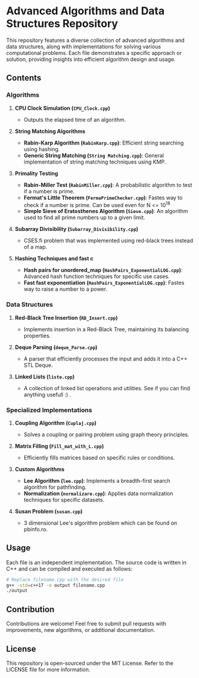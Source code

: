 # Advanced Algorithms and Data Structures Repository

This repository features a diverse collection of advanced algorithms and data structures, along with implementations for solving various computational problems. Each file demonstrates a specific approach or solution, providing insights into efficient algorithm design and usage.

## Contents

### Algorithms

1. **CPU Clock Simulation (`CPU_Clock.cpp`)**
   - Outputs the elapsed time of an algorithm.

2. **String Matching Algorithms**
   - **Rabin-Karp Algorithm (`RabinKarp.cpp`)**: Efficient string searching using hashing.
   - **Generic String Matching (`String Matching.cpp`)**: General implementation of string matching techniques using KMP.

3. **Primality Testing**
   - **Rabin-Miller Test (`RabinMiller.cpp`)**: A probabilistic algorithm to test if a number is prime.
   - **Fermat's Little Theorem (`FermaPrimeChecker.cpp`)**: Fastes way to check if a number is prime. Can be used even for N <= 10<sup>18
   - **Simple Sieve of Eratosthenes Algorithm (`Sieve.cpp`)**: An algorithm used to find all prime numbers up to a given limit.

4. **Subarray Divisibility (`Subarray_Divisibility.cpp`)**
   - CSES.fi problem that was implemented using red-black trees instead of a map.

5. **Hashing Techniques and fast c**
   - **Hash pairs for unordered_map (`HashPairs_ExponentialLOG.cpp`)**: Advanced hash function techniques for specific use cases.
   - **Fast fast exponentiation (`HashPairs_ExponentialLOG.cpp`)**: Fastes way to raise a number to a power.

### Data Structures

1. **Red-Black Tree Insertion (`RB_Insert.cpp`)**
   - Implements insertion in a Red-Black Tree, maintaining its balancing properties.

2. **Deque Parsing (`deque_Parse.cpp`)**
   - A parser that efficiently processes the input and adds it into a C++ STL Deque.

3. **Linked Lists (`liste.cpp`)**
   - A collection of linked list operations and utilities. See if you can find anything usefull :) .

### Specialized Implementations

1. **Coupling Algorithm (`Cuplaj.cpp`)**
   - Solves a coupling or pairing problem using graph theory principles.

2. **Matrix Filling (`Fill_mat_with_L.cpp`)**
   - Efficiently fills matrices based on specific rules or conditions.

3. **Custom Algorithms**
   - **Lee Algorithm (`lee.cpp`)**: Implements a breadth-first search algorithm for pathfinding.
   - **Normalization (`normalizare.cpp`)**: Applies data normalization techniques for specific datasets.

4. **Susan Problem (`susan.cpp`)**
   - 3 dimensional Lee's algorithm problem which can be found on pbinfo.ro.

## Usage

Each file is an independent implementation. The source code is written in C++ and can be compiled and executed as follows:

```bash
# Replace filename.cpp with the desired file
g++ -std=c++17 -o output filename.cpp
./output
```

## Contribution

Contributions are welcome! Feel free to submit pull requests with improvements, new algorithms, or additional documentation.

## License

This repository is open-sourced under the MIT License. Refer to the LICENSE file for more information.
